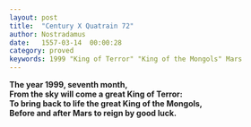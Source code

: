 ```yaml
---
layout: post
title:  "Century X Quatrain 72"
author: Nostradamus
date:   1557-03-14  00:00:28
category: proved
keywords: 1999 "King of Terror" "King of the Mongols" Mars
---
```

**The year 1999, seventh month,**  
**From the sky will come a great King of Terror:**  
**To bring back to life the great King of the Mongols,**  
**Before and after Mars to reign by good luck.**
